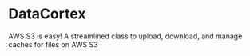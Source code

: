 # DataCortex
AWS S3 is easy! A streamlined class to upload, download, and manage caches for files on AWS S3

